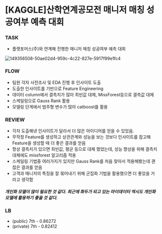 # [KAGGLE]산학연계공모전 매니저 매칭 성공여부 예측 대회

### TASK
- 플랫포머스(주)와 연계해 진행한 매니저 매칭 성공여부 예측 대회

![149356508-50ae02d4-959c-4c22-827e-5917f99e1fc4](https://user-images.githubusercontent.com/103553532/203468961-764613e7-118c-43bd-9f51-cb9b660b4bdf.png)

### FLOW
- 팀원 각자 사전조사 및 EDA 진행 후 인사이트 도출
- 도출한 인사이트를 기반으로 Feature Engineering
- 데이터 column에서 결측치가 많아 최빈값 대체, MissForest등으로 결측값 대체
- 스케일링으로 Gauss Rank 활용
- 모델링 단계에서 범주형 변수가 많아 catboost를 활용

### REVIEW
- 각자 도출해낸 인사이트가 달라서 더 많은 아이디어를 얻을 수 있었음.
- 무작정 Feature를 생성하고 상관관계와 성능을 보는 것보다 인사이트를 참고해 Feature을 생성할 때 더 좋은 결과를 얻음
- 항상 결측치가 있으면 최빈값, 평균 등으로 대체 했었는데, 성능 향상을 위해 결측치 대체에도 missforest 알고리즘 적용
- 스케일링 기법중 여러가지가 있지만 Gauss Rank를 처음 찾아서 적용해봤는데 괜찮은 결과를 얻음
- 고객과 매니저의 특징을 잘 묶어내기 위해 군집화 기법을 활용했으면 더 좋았을 거라고 생각함 

##### 개인화 모델이 많이 필요한 것 같다. 최근에 화두가 되고 있는 마이데이터 역시도 개인화 모델에 활용하기 좋을 것 같다.

### LB
- (public) 7th - 0.86272
- (private) 7th - 0.82412
